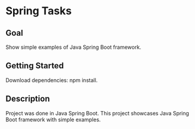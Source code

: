# Spring Tasks

## Goal

Show simple examples of Java Spring Boot framework. 

## Getting Started

Download dependencies: npm install. 

## Description 

Project was done in Java Spring Boot. This project showcases Java Spring Boot framework with simple examples.
